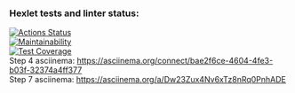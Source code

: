 ### Hexlet tests and linter status:
[![Actions Status](https://github.com/aydaver/frontend-project-46/actions/workflows/hexlet-check.yml/badge.svg)](https://github.com/aydaver/frontend-project-46/actions)   
[![Maintainability](https://api.codeclimate.com/v1/badges/47343e602de9b99b4f4f/maintainability)](https://codeclimate.com/github/aydaver/frontend-project-46/maintainability)   
[![Test Coverage](https://api.codeclimate.com/v1/badges/47343e602de9b99b4f4f/test_coverage)](https://codeclimate.com/github/aydaver/frontend-project-46/test_coverage)   
Step 4 asciinema: https://asciinema.org/connect/bae2f6ce-4604-4fe3-b03f-32374a4ff377    
Step 7 asciinema: https://asciinema.org/a/Dw23Zux4Nv6xTz8nRq0PnhADE